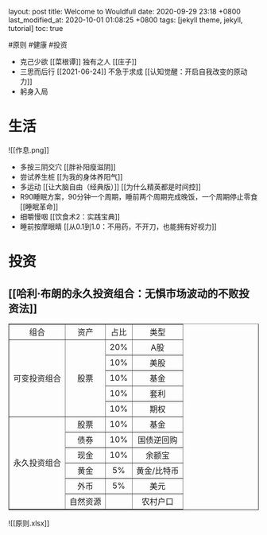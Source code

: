 layout: post
title: Welcome to Wouldfull
date: 2020-09-29 23:18 +0800
last_modified_at: 2020-10-01 01:08:25 +0800
tags: [jekyll theme, jekyll, tutorial]
toc:  true

#原则 #健康 #投资
- 克己少欲 [[菜根谭]]  独有之人 [[庄子]]
- 三思而后行 [[2021-06-24]] 不急于求成 [[认知觉醒：开启自我改变的原动力]]
- 躬身入局

# 生活
![[作息.png]]
- 多按三阴交穴  [[胖补阳瘦滋阴]]
- 尝试养生桩  [[为我的身体养阳气]]
- 多运动  [[让大脑自由（经典版）]] [[为什么精英都是时间控]]
- R90睡眠方案，90分钟一个周期，睡前两个周期完成晚饭，一个周期停止零食  [[睡眠革命]]
- 细嚼慢咽  [[饮食术2：实践宝典]]
- 睡前按摩眼睛  [[从0.1到1.0：不用药，不开刀，也能拥有好视力]]


# 投资
[[哈利·布朗的永久投资组合：无惧市场波动的不败投资法]]
- 
<table border="1">
    <tr align="center">
        <td>组合</td>
        <td>资产</td>
        <td>占比</td>
        <td>类型</td>
    </tr>
    <tr align="center">
        <td rowspan="5">可变投资组合</td>
        <td rowspan="5">股票</td>
        <td>20%</td>
        <td>A股</td>
    </tr>
    <tr align="center">
        <td>10%</td>
        <td>美股</td>
    </tr>
    <tr align="center">
        <td>10%</td>
        <td>基金</td>
    </tr>
    <tr align="center">
        <td>10%</td>
        <td>套利</td>
    </tr>
    <tr align="center">
        <td>10%</td>
        <td>期权</td>
    </tr>
    <tr align="center">
        <td rowspan="6">永久投资组合</td>
        <td >股票</td>
        <td>10%</td>
        <td>基金</td>
    </tr>
    <tr align="center">
        <td>债券</td>
        <td>10%</td>
        <td>国债逆回购</td>
    </tr>
    <tr align="center">
        <td>现金</td>
        <td>10%</td>
        <td>余额宝</td>
    </tr>
    <tr align="center">
        <td>黄金</td>
        <td>5%</td>
        <td>黄金/比特币</td>
    </tr>
    <tr align="center">
        <td>外币</td>
        <td>5%</td>
        <td>美元</td>
    </tr>
    <tr align="center">
        <td>自然资源</td>
        <td></td>
        <td>农村户口</td>
    </tr>
</table>

![[原则.xlsx]]